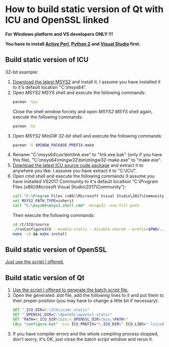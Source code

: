 ﻿# How to build static version of Qt with ICU and OpenSSL linked

**For Windows platform and VS developers ONLY !!!**

**You have to install [Active Perl](https://www.activestate.com/activeperl/downloads), [Python 2](https://www.python.org/downloads/windows/) and [Visual Studio](https://www.visualstudio.com/downloads/) first.**

## Build static version of ICU

32-bit example:
1. [Download the latest MSYS2](http://www.msys2.org/) and install it. I assume you have installed it to it's default location "C:\msys64".
2. Open *MSYS2 MSYS* shell and execute the following commands:
   ```bash
   pacman -Syu
   ```
   Close the shell window forcely and open *MSYS2 MSYS* shell again, execute the following commands:
   ```bash
   pacman -Su
   ```
3. Open *MSYS2 MinGW 32-bit* shell and execute the following commands:
   ```bash
   pacman -S $MINGW_PACKAGE_PREFIX-make
   ```
4. Rename "C:\msys64\usr\bin\link.exe" to "link.exe.bak" (only if you have this file), "C:\msys64\mingw32\bin\mingw32-make.exe" to "make.exe".
5. [Download the latest ICU source code package](http://site.icu-project.org/) and extract it to anywhere you like. I assume you have extract it to "C:\ICU".
6. Open cmd shell and execute the following commands (I assume you have installed VS2017 Community to it's default localtion "C:\Program Files (x86)\Microsoft Visual Studio\2017\Community"):
   ```bat
   call "C:\Program Files (x86)\Microsoft Visual Studio\2017\Community\VC\Auxiliary\Build\vcvarsall.bat" x86
   set MSYS2_PATH_TYPE=inherit
   call "C:\msys64\msys2_shell.cmd" -mingw32 -use-full-path
   ```
   Then execute the following commands:
   ```bash
   cd /C/ICU/source
   ./runConfigureICU --enable-static --disable-shared --prefix=$PWD/../icu4c-static CFLAGS=-MT CXXFLAGS=-MT
   make -j4 && make install
   ```

## Build static version of OpenSSL

[Just use the script I offered.](https://github.com/wangwenx190/build-scripts/blob/master/win-build-openssl.bat)

## Build static version of Qt

1. [Use the script I offered to generate the batch script file.](https://github.com/wangwenx190/build-scripts/blob/master/win-build-qt.bat)
2. Open the generated *.bat* file, add the following lines to it and put them to their proper position (you may have to change a little bit if necessary):
   ```bat
   SET "_ICU_DIR=C:\ICU\icu4c-static"
   SET "_OPENSSL_DIR=C:\OpenSSL\openssl-static"
   SET "PATH=%_ICU_DIR%\bin;%_OPENSSL_DIR%\bin;%PATH%"
   CALL "configure.bat" -icu ICU_PREFIX="%_ICU_DIR%" ICU_LIBS="-lsicudt -lsicuin -lsicuio -lsicutest -lsicutu -lsicuuc -lAdvapi32" -openssl-linked OPENSSL_PREFIX="%_OPENSSL_DIR%" OPENSSL_LIBS="-llibcrypto -llibssl -lgdi32"
   ```
3. If you have compiler errors and the whole compiling process stopped, don't worry, it's OK, just close the batch script window and rerun it.
